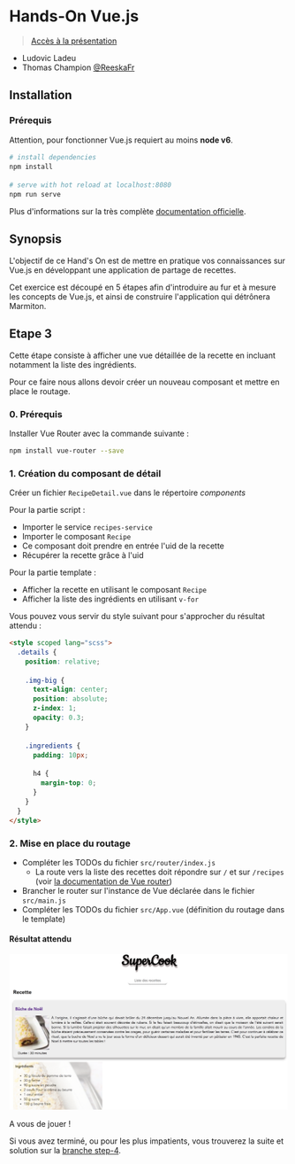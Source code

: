 # Hands-On Vue.js

> [Accès à la présentation](https://raw.githubusercontent.com/xebia-france/devoxx2018-vuejs/master/presentation-vuejs.pdf)

- Ludovic Ladeu
- Thomas Champion [@ReeskaFr](https://twitter.com/ReeskaFr)

## Installation

### Prérequis

Attention, pour fonctionner Vue.js requiert au moins **node v6**.

``` bash
# install dependencies
npm install

# serve with hot reload at localhost:8080
npm run serve
```

Plus d'informations sur la très complète [documentation officielle](https://vuejs.org/v2/guide/).

## Synopsis

L'objectif de ce Hand's On est de mettre en pratique vos connaissances sur Vue.js en développant une application de partage de recettes.

Cet exercice est découpé en 5 étapes afin d'introduire au fur et à mesure les concepts de Vue.js, et ainsi de construire l'application qui détrônera Marmiton.

## Etape 3

Cette étape consiste à afficher une vue détaillée de la recette en incluant notamment la liste des ingrédients.

Pour ce faire nous allons devoir créer un nouveau composant et mettre en place le routage.

### 0. Prérequis

Installer Vue Router avec la commande suivante :

```bash
npm install vue-router --save
```

### 1. Création du composant de détail

Créer un fichier `RecipeDetail.vue` dans le répertoire *components*

Pour la partie script :
* Importer le service `recipes-service`
* Importer le composant `Recipe`
* Ce composant doit prendre en entrée l'uid de la recette
* Récupérer la recette grâce à l'uid 

Pour la partie template :
* Afficher la recette en utilisant le composant `Recipe`
* Afficher la liste des ingrédients en utilisant `v-for`

Vous pouvez vous servir du style suivant pour s'approcher du résultat attendu :

```html
<style scoped lang="scss">
  .details {
    position: relative;

    .img-big {
      text-align: center;
      position: absolute;
      z-index: 1;
      opacity: 0.3;
    }

    .ingredients {
      padding: 10px;

      h4 {
        margin-top: 0;
      }
    }
  }
</style>
```

### 2. Mise en place du routage

* Compléter les TODOs du fichier `src/router/index.js`
  * La route vers la liste des recettes doit répondre sur `/` et sur `/recipes` (voir [la documentation de Vue router](https://router.vuejs.org/en/essentials/redirect-and-alias.html))
* Brancher le router sur l'instance de Vue déclarée dans le fichier `src/main.js`
* Compléter les TODOs du fichier `src/App.vue` (définition du routage dans le template)

#### Résultat attendu

![](assets/recipe-detail.png)

A vous de jouer !

Si vous avez terminé, ou pour les plus impatients, vous trouverez la suite et solution sur la [branche step-4](https://github.com/xebia-france/devoxx2018-vuejs/tree/step-4).
